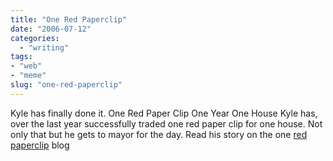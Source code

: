 ```yaml
---
title: "One Red Paperclip"
date: "2006-07-12"
categories:
  - "writing"
tags:
- "web"
- "meme"
slug: "one-red-paperclip"
---
```


 <!-- [![Photo sharing][image-1]][1] -->
Kyle has finally done it. One Red Paper Clip One Year One House Kyle has, over the last year successfully traded one red paper clip for one house. Not only that but he gets to mayor for the day. Read his story on the one [red paperclip][2] blog

[1]:	https://flickr.com/photos/36002228@N00/186598669 "DSC_1130"
[2]:	https://oneredpaperclip.blogspot.com/

[image-1]:	/images/186598669_1199a09f46_m.jpg

